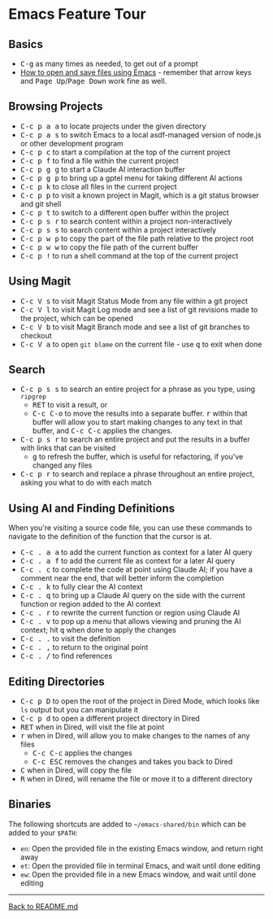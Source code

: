 # Emacs Feature Tour

## Basics

* <kbd>C-g</kbd> as many times as needed, to get out of a prompt
* [How to open and save files using Emacs](http://mally.stanford.edu/~sr/computing/emacs.html) - remember that arrow keys and <kbd>Page Up</kbd>/<kbd>Page Down</kbd> work fine as well.

## Browsing Projects

* <kbd>C-c p a a</kbd> to locate projects under the given directory
* <kbd>C-c p a s</kbd> to switch Emacs to a local asdf-managed version of node.js or other development program
* <kbd>C-c p c</kbd> to start a compilation at the top of the current project
* <kbd>C-c p f</kbd> to find a file within the current project
* <kbd>C-c p g g</kbd> to start a Claude AI interaction buffer
* <kbd>C-c p g p</kbd> to bring up a gptel menu for taking different AI actions
* <kbd>C-c p k</kbd> to close all files in the current project
* <kbd>C-c p p</kbd> to visit a known project in Magit, which is a git status browser and git shell
* <kbd>C-c p t</kbd> to switch to a different open buffer within the project
* <kbd>C-c p s r</kbd> to search content within a project non-interactively
* <kbd>C-c p s s</kbd> to search content within a project interactively
* <kbd>C-c p w p</kbd> to copy the part of the file path relative to the project root
* <kbd>C-c p w w</kbd> to copy the file path of the current buffer
* <kbd>C-c p !</kbd> to run a shell command at the top of the current project

## Using Magit

* <kbd>C-c V s</kbd> to visit Magit Status Mode from any file within a git project
* <kbd>C-c V l</kbd> to visit Magit Log mode and see a list of git revisions made to the project, which can be opened
* <kbd>C-c V b</kbd> to visit Magit Branch mode and see a list of git branches to checkout
* <kbd>C-c V a</kbd> to open `git blame` on the current file - use <kbd>q</kbd> to exit when done

## Search

* <kbd>C-c p s s</kbd> to search an entire project for a phrase as you type, using `ripgrep`
  * <kbd>RET</kbd> to visit a result, or
  * <kbd>C-c C-o</kbd> to move the results into a separate buffer. <kbd>r</kbd> within that buffer will allow you to start making changes to any text in that buffer, and <kbd>C-c C-c</kbd> applies the changes.
* <kbd>C-c p s r</kbd> to search an entire project and put the results in a buffer with links that can be visited
  * <kbd>g</kbd> to refresh the buffer, which is useful for refactoring, if you've changed any files
* <kbd>C-c p r</kbd> to search and replace a phrase throughout an entire project, asking you what to do with each match

## Using AI and Finding Definitions

When you're visiting a source code file, you can use these commands to navigate to the definition of the function that
the cursor is at.

* <kbd>C-c . a a</kbd> to add the current function as context for a later AI query
* <kbd>C-c . a f</kbd> to add the current file as context for a later AI query
* <kbd>C-c . c</kbd> to complete the code at point using Claude AI; if you have a comment near the end, that will better inform the completion
* <kbd>C-c . k</kbd> to fully clear the AI context
* <kbd>C-c . q</kbd> to bring up a Claude AI query on the side with the current function or region added to the AI context
* <kbd>C-c . r</kbd> to rewrite the current function or region using Claude AI
* <kbd>C-c . v</kbd> to pop up a menu that allows viewing and pruning the AI context; hit <kbd>q</kbd> when done to apply the changes
* <kbd>C-c . .</kbd> to visit the definition
* <kbd>C-c . ,</kbd> to return to the original point
* <kbd>C-c . /</kbd> to find references

## Editing Directories

* <kbd>C-c p D</kbd> to open the root of the project in Dired Mode, which looks like `ls` output but you can manipulate it
* <kbd>C-c p d</kbd> to open a different project directory in Dired
* <kbd>RET</kbd> when in Dired, will visit the file at point
* <kbd>r</kbd> when in Dired, will allow you to make changes to the names of any files
  * <kbd>C-c C-c</kbd> applies the changes
  * <kbd>C-c ESC</kbd> removes the changes and takes you back to Dired
* <kbd>C</kbd> when in Dired, will copy the file
* <kbd>R</kbd> when in Dired, will rename the file or move it to a different directory

## Binaries

The following shortcuts are added to `~/emacs-shared/bin` which can be added to your `$PATH`:

* `en`: Open the provided file in the existing Emacs window, and return right away
* `et`: Open the provided file in terminal Emacs, and wait until done editing
* `ew`: Open the provided file in a new Emacs window, and wait until done editing

---

[Back to README.md](../README.md#documentation)
